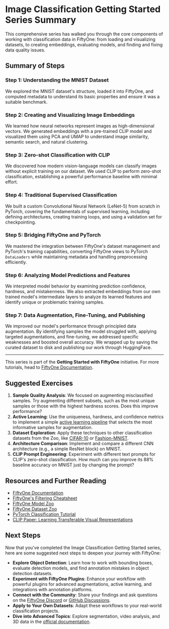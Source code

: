 # Image Classification Getting Started Series Summary

This comprehensive series has walked you through the core components of working with classification data in FiftyOne: from loading and visualizing datasets, to creating embeddings, evaluating models, and finding and fixing data quality issues.

## Summary of Steps

### Step 1: Understanding the MNIST Dataset

We explored the MNIST dataset's structure, loaded it into FiftyOne, and computed metadata to understand its basic properties and ensure it was a suitable benchmark.

### Step 2: Creating and Visualizing Image Embeddings

We learned how neural networks represent images as high-dimensional vectors. We generated embeddings with a pre-trained CLIP model and visualized them using PCA and UMAP to understand image similarity, semantic search, and natural clustering.

### Step 3: Zero-shot Classification with CLIP

We discovered how modern vision-language models can classify images without explicit training on our dataset. We used CLIP to perform zero-shot classification, establishing a powerful performance baseline with minimal effort.

### Step 4: Traditional Supervised Classification

We built a custom Convolutional Neural Network (LeNet-5) from scratch in PyTorch, covering the fundamentals of supervised learning, including defining architectures, creating training loops, and using a validation set for checkpointing.

### Step 5: Bridging FiftyOne and PyTorch

We mastered the integration between FiftyOne's dataset management and PyTorch's training capabilities, converting FiftyOne views to PyTorch `DataLoaders` while maintaining metadata and handling preprocessing efficiently.

### Step 6: Analyzing Model Predictions and Features

We interpreted model behavior by examining prediction confidence, hardness, and mistakenness. We also extracted embeddings from our own trained model's intermediate layers to analyze its learned features and identify unique or problematic training samples.

### Step 7: Data Augmentation, Fine-Tuning, and Publishing

We improved our model's performance through principled data augmentation. By identifying samples the model struggled with, applying targeted augmentations, and fine-tuning, we addressed specific weaknesses and boosted overall accuracy. We wrapped up by saving the curated dataset to disk and publishing our work through HuggingFace. 

---

This series is part of the **Getting Started with FiftyOne** initiative. For more tutorials, head to [FiftyOne Documentation](https://docs.voxel51.com/).

## Suggested Exercises

1.  **Sample Quality Analysis**: We focused on augmenting misclassified samples. Try augmenting different subsets, such as the most unique samples or those with the highest hardness scores. Does this improve performance?
2.  **Active Learning**: Use the uniqueness, hardness, and confidence metrics to implement a simple [active learning pipeline](https://voxel51.com/blog/supercharge-your-annotation-workflow-with-active-learning) that selects the most informative samples for augmentation.
3.  **Dataset Exploration**: Apply these techniques to other classification datasets from the Zoo, like [CIFAR-10](https://docs.voxel51.com/dataset_zoo/datasets.html#dataset-zoo-cifar10) or [Fashion-MNIST](https://docs.voxel51.com/dataset_zoo/datasets.html#dataset-zoo-fashion-mnist).
4.  **Architecture Comparison**: Implement and compare a different CNN architecture (e.g., a simple ResNet block) on MNIST.
5.  **CLIP Prompt Engineering**: Experiment with different text prompts for CLIP's zero-shot classification. How much can you improve its 88% baseline accuracy on MNIST just by changing the prompt?

## Resources and Further Reading

-   [FiftyOne Documentation](https://docs.voxel51.com/)
-   [FiftyOne's Filtering Cheatsheet](https://docs.voxel51.com/cheat_sheets/filtering_cheat_sheet.html)
-   [FiftyOne Model Zoo](https://docs.voxel51.com/user_guide/model_zoo/index.html)
-   [FiftyOne Dataset Zoo](https://docs.voxel51.com/user_guide/dataset_zoo/index.html)
-   [PyTorch Classification Tutorial](https://pytorch.org/tutorials/beginner/blitz/cifar10_tutorial.html)
-   [CLIP Paper: Learning Transferable Visual Representations](https://arxiv.org/abs/2103.00020)

## Next Steps

Now that you've completed the Image Classification Getting Started series, here are some suggested next steps to deepen your journey with FiftyOne:

-   **Explore Object Detection**: Learn how to work with bounding boxes, evaluate detection models, and find annotation mistakes in object detection datasets.
-   **Experiment with FiftyOne Plugins**: Enhance your workflow with powerful plugins for advanced augmentations, active learning, and integrations with annotation platforms.
-   **Connect with the Community**: Share your findings and ask questions on the [FiftyOne Discord](https://community.voxel51.com) or [GitHub Discussions](https://github.com/voxel51/fiftyone/discussions).
-   **Apply to Your Own Datasets**: Adapt these workflows to your real-world classification projects.
-   **Dive into Advanced Topics**: Explore segmentation, video analysis, and 3D data in the [official documentation](https://docs.voxel51.com/).